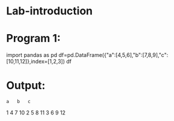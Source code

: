 # Lab-introduction
# Program 1:
import pandas as pd
df=pd.DataFrame({"a":[4,5,6],"b":[7,8,9],"c":[10,11,12]},index=[1,2,3])
df
# Output:
	a	b	c
1	4	7	10
2	5	8	11
3	6	9	12


